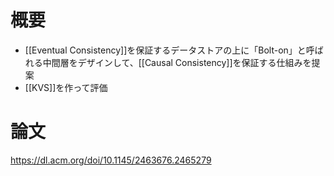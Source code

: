 # 概要
- [[Eventual Consistency]]を保証するデータストアの上に「Bolt-on」と呼ばれる中間層をデザインして、[[Causal Consistency]]を保証する仕組みを提案
- [[KVS]]を作って評価

# 論文
https://dl.acm.org/doi/10.1145/2463676.2465279